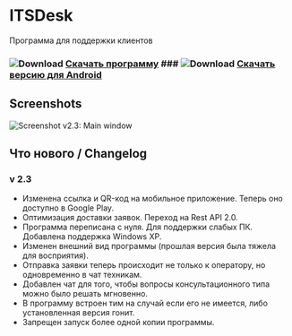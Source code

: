 # ITSDesk
Программа для поддержки клиентов


### ![Download](https://it-sys.kz/engine/download.png) [Скачать программу](http://it-sys.kz/engine/downloads/itsdesk2.0.exe)  ### ![Download](https://it-sys.kz/engine/gp.png) [Скачать версию для Android](https://play.google.com/store/apps/details?id=com.hd.itsys)

## Screenshots

![Screenshot v2.3: Main window](https://it-sys.kz/engine/1.png)


## Что нового / Changelog
### v 2.3
* Изменена ссылка и QR-код на мобильное приложение. Теперь оно доступно в Google Play.
* Оптимизация доставки заявок. Переход на Rest API 2.0.
* Программа переписана с нуля. Для поддержки слабых ПК. Добавлена поддержка Windows XP.
* Изменен внешний вид программы (прошлая версия была тяжела для восприятия).
* Отправка заявки теперь происходит не только к оператору, но одновременно в чат техникам.
* Добавлен чат для того, чтобы вопросы консультационного типа можно было решать мгновенно.
* В программу встроен тим на случай если его не имеется, либо установленная версия гонит.
* Запрещен запуск более одной копии программы.
